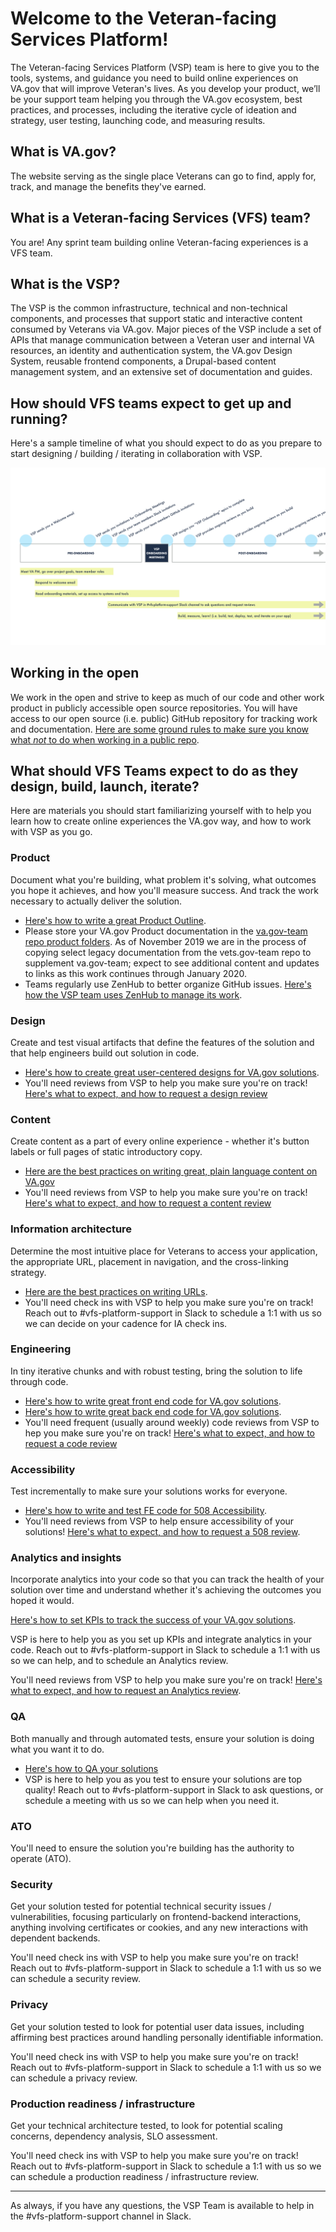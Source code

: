 # Welcome to the Veteran-facing Services Platform!

The Veteran-facing Services Platform (VSP) team is here to give you to the tools, systems, and guidance you need to build online experiences on VA.gov that will improve Veteran's lives. As you develop your product, we’ll be your support team helping you through the VA.gov ecosystem, best practices, and processes, including the iterative cycle of ideation and strategy, user testing, launching code, and measuring results.

## What is VA.gov?

The website serving as the single place Veterans can go to find, apply for, track, and manage the benefits they've earned.

## What is a Veteran-facing Services (VFS) team?

You are! Any sprint team building online Veteran-facing experiences is a VFS team.

## What is the VSP?

The VSP is the common infrastructure, technical and non-technical components, and processes that support static and interactive content consumed by Veterans via VA.gov. Major pieces of the VSP include a set of APIs that manage communication between a Veteran user and internal VA resources, an identity and authentication system, the VA.gov Design System, reusable frontend components, a Drupal-based content management system, and an extensive set of documentation and guides.

## How should VFS teams expect to get up and running?

Here's a sample timeline of what you should expect to do as you prepare to start designing / building / iterating in collaboration with VSP.

![](https://github.com/department-of-veterans-affairs/va.gov-team/blob/master/platform/working-with-vsp/orientation/VSP_Onboarding_Timeline.001.png)

## Working in the open

We work in the open and strive to keep as much of our code and other work product in publicly accessible open source repositories. You will have access to our open source (i.e. public) GitHub repository for tracking work and documentation. [Here are some ground rules to make sure you know what _not_ to do when working in a public repo](https://github.com/department-of-veterans-affairs/va.gov-team/blob/master/platform/working-with-vsp/policies-work-norms/sensitive-guidance.md).

## What should VFS Teams expect to do as they design, build, launch, iterate?

Here are materials you should start familiarizing yourself with to help you learn how to create online experiences the VA.gov way, and how to work with VSP as you go.

### Product

Document what you're building, what problem it's solving, what outcomes you hope it achieves, and how you'll measure success. And track the work necessary to actually deliver the solution.

- [Here's how to write a great Product Outline](https://github.com/department-of-veterans-affairs/va.gov-team/blob/master/platform/product-management/product-outline-template.md).
- Please store your VA.gov Product documentation in the [va.gov-team repo product folders](https://github.com/department-of-veterans-affairs/va.gov-team/tree/master/products). As of November 2019 we are in the process of copying select legacy documentation from the vets.gov-team repo to supplement va.gov-team; expect to see additional content and updates to links as this work continues through January 2020. 
- Teams regularly use ZenHub to better organize GitHub issues. [Here's how the VSP team uses ZenHub to manage its work](https://github.com/department-of-veterans-affairs/va.gov-team/blob/master/platform/working-with-vsp/orientation/zenhub_product_management.pdf).

### Design

Create and test visual artifacts that define the features of the solution and that help engineers build out solution in code.

- [Here's how to create great user-centered designs for VA.gov solutions](https://design.va.gov/documentation/designers).
- You'll need reviews from VSP to help you make sure you're on track! [Here's what to expect, and how to request a design review](https://github.com/department-of-veterans-affairs/va.gov-team/blob/master/platform/design/working-with-platform-design-team.md)

### Content

Create content as a part of every online experience - whether it's button labels or full pages of static introductory copy.

- [Here are the best practices on writing great, plain language content on VA.gov](https://design.va.gov/content-style-guide/)
- You'll need reviews from VSP to help you make sure you're on track! [Here's what to expect, and how to request a content review](https://github.com/department-of-veterans-affairs/va.gov-team/blob/master/platform/content/content-review-process.md)

### Information architecture

Determine the most intuitive place for Veterans to access your application, the appropriate URL, placement in navigation, and the cross-linking strategy.

- [Here are the best practices on writing URLs](https://github.com/department-of-veterans-affairs/va.gov-team/blob/master/platform/information-architecture/url-guidelines.md).
- You'll need check ins with VSP to help you make sure you're on track! Reach out to #vfs-platform-support in Slack to schedule a 1:1 with us so we can decide on your cadence for IA check ins.

### Engineering

In tiny iterative chunks and with robust testing, bring the solution to life through code.

- [Here's how to write great front end code for VA.gov solutions](https://department-of-veterans-affairs.github.io/veteran-facing-services-tools/).
- [Here's how to write great back end code for VA.gov solutions](https://github.com/department-of-veterans-affairs/va.gov-team/tree/master/platform/engineering/backend).
- You'll need frequent (usually around weekly) code reviews from VSP to hep you make sure you're on track! [Here's what to expect, and how to request a code review](https://github.com/department-of-veterans-affairs/va.gov-team/blob/master/platform/engineering/code_review_guidelines.md)

<!--### Research-->

### Accessibility

Test incrementally to make sure your solutions works for everyone.

- [Here's how to write and test FE code for 508 Accessibility](https://github.com/department-of-veterans-affairs/va.gov-team/blob/master/platform/accessibility/508-accessibility-best-practices.md).
- You'll need reviews from VSP to help ensure accessibility of your solutions! [Here's what to expect, and how to request a 508 review](https://github.com/department-of-veterans-affairs/va.gov-team/blob/master/platform/accessibility/508-request-prelaunch-review.md).

### Analytics and insights

Incorporate analytics into your code so that you can track the health of your solution over time and understand whether it's achieving the outcomes you hoped it would.

[Here's how to set KPIs to track the success of your VA.gov solutions](https://github.com/department-of-veterans-affairs/va.gov-team/blob/master/platform/analytics/kpi-protocol.md).

<!--- [Here's how to incorporate analytics into your VA.gov solutions](/).****This needs a URL****-->

VSP is here to help you as you set up KPIs and integrate analytics in your code. Reach out to #vfs-platform-support in Slack to schedule a 1:1 with us so we can help, and to schedule an Analytics review.

You'll need reviews from VSP to help you make sure you're on track! [Here's what to expect, and how to request an Analytics review](https://github.com/department-of-veterans-affairs/va.gov-team/blob/master/platform/analytics/rules-of-engagement-request-review.md).

<!--### Contact Center-->

### QA

Both manually and through automated tests, ensure your solution is doing what you want it to do.

- [Here's how to QA your solutions](https://github.com/department-of-veterans-affairs/va.gov-team/blob/master/platform/quality-assurance/how-to-coordinate-qa.md)
- VSP is here to help you as you test to ensure your solutions are top quality! Reach out to #vfs-platform-support in Slack to ask questions, or schedule a meeting with us so we can help when you need it.

<!--### Release Planning: Document release phases and the criteria for moving between them. This should include rollout schedule, success/rollback criteria, any pre- and post-launch user testing and monitoring, external documentation and comms. You'll need check ins with VSP to help you make sure you're on track! Reach out to #vfs-platform-support in Slack to schedule a 1:1 with us so we can review and/or help your write your release plan.-->

### ATO

You'll need to ensure the solution you're building has the authority to operate (ATO).

### Security

Get your solution tested for potential technical security issues / vulnerabilities, focusing particularly on frontend-backend interactions, anything involving certificates or cookies, and any new interactions with dependent backends.

You'll need check ins with VSP to help you make sure you're on track! Reach out to #vfs-platform-support in Slack to schedule a 1:1 with us so we can schedule a security review.

### Privacy

Get your solution tested to look for potential user data issues, including affirming best practices around handling personally identifiable information.

You'll need check ins with VSP to help you make sure you're on track! Reach out to #vfs-platform-support in Slack to schedule a 1:1 with us so we can schedule a privacy review.

### Production readiness / infrastructure

Get your technical architecture tested, to look for potential scaling concerns, dependency analysis, SLO assessment.

You'll need check ins with VSP to help you make sure you're on track! Reach out to #vfs-platform-support in Slack to schedule a 1:1 with us so we can schedule a production readiness / infrastructure review.

---

As always, if you have any questions, the VSP Team is available to help in the #vfs-platform-support channel in Slack.
